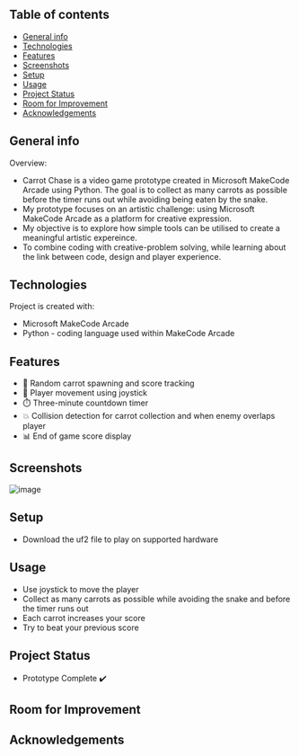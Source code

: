 ## Table of contents
* [General info](#general-info)
* [Technologies](#technologies)
* [Features](#features)
* [Screenshots](#screenshots)
* [Setup](#setup)
* [Usage](#usage)
* [Project Status](#project-status)
* [Room for Improvement](#room-for-improvement)
* [Acknowledgements](#acknowledgements)

## General info
Overview:
* Carrot Chase is a video game prototype created in Microsoft MakeCode Arcade using Python. The goal is to collect as many carrots as possible before the timer runs out while avoiding being eaten by the snake.
* My prototype focuses on an artistic challenge: using Microsoft MakeCode Arcade as a platform for creative expression.
* My objective is to explore how simple tools can be utilised to create a meaningful artistic expereince.
* To combine coding with creative-problem solving, while learning about the link between code, design and player experience. 
	
## Technologies
Project is created with:
* Microsoft MakeCode Arcade
* Python - coding language used within MakeCode Arcade 


## Features
* 🥕 Random carrot spawning and score tracking
* 🐰 Player movement using joystick
* ⏱️ Three-minute countdown timer
* 💥 Collision detection for carrot collection and when enemy overlaps player
* 📊 End of game score display

## Screenshots
![image](https://github.com/user-attachments/assets/89dd8203-e983-479e-b64f-78048ad3716d)


## Setup
* Download the uf2 file to play on supported hardware


## Usage
* Use joystick to move the player
* Collect as many carrots as possible while avoiding the snake and before the timer runs out
* Each carrot increases your score
* Try to beat your previous score 


## Project Status
* Prototype Complete ✔️


## Room for Improvement


## Acknowledgements 


